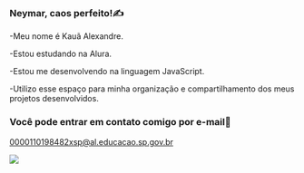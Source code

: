 ### Neymar, caos perfeito!✍️

 
-Meu nome é Kauã Alexandre.

-Estou estudando na Alura.

-Estou me desenvolvendo na linguagem JavaScript.

-Utilizo esse espaço para minha organização e compartilhamento dos meus projetos desenvolvidos.


### Você pode entrar em contato comigo por e-mail📧

0000110198482xsp@al.educacao.sp.gov.br

![](https://media.giphy.com/media/5UqWIbfRyfTjaRulMO/giphy.gif)

